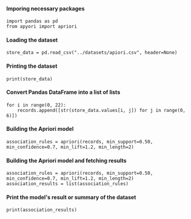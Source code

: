 #### Imporing necessary packages
```python3
import pandas as pd
from apyori import apriori
```

#### Loading the dataset
```python3
store_data = pd.read_csv("../datasets/apiori.csv", header=None)
```

#### Printing the dataset
```python3
print(store_data)
```

#### Convert Pandas DataFrame into a list of lists
```python3
for i in range(0, 22):
    records.append([str(store_data.values[i, j]) for j in range(0, 6)])
```

#### Building the Apriori model
```python3
association_rules = apriori(records, min_support=0.50, min_confidence=0.7, min_lift=1.2, min_length=2)
```

#### Building the Apriori model and fetching results
```python3
association_rules = apriori(records, min_support=0.50, min_confidence=0.7, min_lift=1.2, min_length=2)
association_results = list(association_rules)
```

#### Print the model's result or summary of the dataset
```python3
print(association_results)
```
